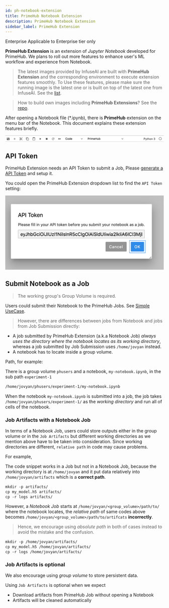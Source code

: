 ```yaml
---
id: ph-notebook-extension
title: PrimeHub Notebook Extension
description: PrimeHub Notebook Extension
sidebar_label: PrimeHub Extension
---
```


<div class="ee-only tooltip">Enterprise
  <span class="tooltiptext">Applicable to Enterprise tier only</span>
</div>

**PrimeHub Extension** is an extension of *Jupyter Notebook* developed for PrimeHub. We plans to roll out more features to enhance user's ML workflow and experience from Notebook.


>The latest images provided by InfuseAI are built with **PrimeHub Extension** and the corresponding environment to execute extension features smoothly. To Use these features, please make sure the running image is the latest one or is built on top of the latest one from InfuseAI. See the [list](guide_manual/images-list).

> How to build own images including **PrimeHub Extensions**? See the [repo](https://github.com/InfuseAI/primehub-job/tree/master/jupyterlab_primehub).

After opening a Notebook file (*.ipynb), there is **PrimeHub** extension on the menu bar of the Notebook. This document explains these extension features briefly.

![](assets/ph-extension-menu.png)


## API Token

PrimeHub Extension needs an API Token to submit a Job, Please [generate a API Token](tasks/api-token) and setup it.

You could open the PrimeHub Extension dropdown list to find the `API Token` setting:

![](assets/ph-extension-token.png)


## Submit Notebook as a Job

>The working group's Group Volume is required.

Users could submit their Notebook to the PrimeHub Jobs. See [Simple UseCase](notebook-as-job).

>However, there are differences between jobs from Notebook and jobs from Job Submission directly:

* A job submitted by PrimeHub Extension (a.k.a Notebook Job) *always uses the directory where the notebook locates as its working directory*, whereas a job submitted by Job Submission uses `/home/jovyan` instead.
* A notebook has to locate inside a group volume.

Path, for example:

There is a group volume `phusers` and a notebook, `my-notebook.ipynb`, in the sub path `experiment-1`

```bash
/home/jovyan/phusers/experiment-1/my-notebook.ipynb
```

When the notebook `my-notebook.ipynb` is submitted into a job, the job takes `/home/jovyan/phusers/experiment-1/` as the *working directory* and run all of cells of the notebook.

### Job Artifacts with a Notebook Job

In terms of a Notebook Job, users could store outputs either in the group volume or in the `Job Artifacts` but different working directories as we mention above have to be taken into consideration. Since working directories are different, `relative path` in code may cause problems.

For example,

The code snippet works in a Job but not in a Notebook Job, because the working directory is at `/home/jovyan` and it put data relatively into `/home/jovyan/artifacts` which is a **correct path**.

```
mkdir -p artifacts/
cp my_model.h5 artifacts/
cp -r logs artifacts/
```

However, a *Notebook Job* starts at `/home/jovyan/<group_volume>/path/to/` where the notebook locates, the *relative path* of same codes above becomes `/home/jovyan/<group_volume>/path/to/artifcats` **incorrectly**. 

>Hence, we encourage using *absolute path* in both of cases instead to avoid the mistake and the confusion.

```
mkdir -p /home/jovyan/artifacts/
cp my_model.h5 /home/jovyan/artifacts/
cp -r logs /home/jovyan/artifacts/
```

### Job Artifacts is optional

We also encourage using *group volume* to store persistent data.

Using `Job Artifacts` is optional when we expect

* Download artifacts from PrimeHub Job without opening a Notebook
* Artifacts will be cleaned automatically
